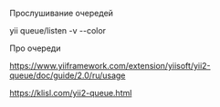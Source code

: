 Прослушивание очередей 

yii queue/listen -v --color

Про очереди 

https://www.yiiframework.com/extension/yiisoft/yii2-queue/doc/guide/2.0/ru/usage

https://klisl.com/yii2-queue.html